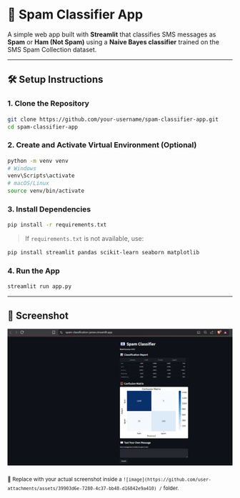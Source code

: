 # 📧 Spam Classifier App

A simple web app built with **Streamlit** that classifies SMS messages as **Spam** or **Ham (Not Spam)** using a **Naive Bayes classifier** trained on the SMS Spam Collection dataset.

---

## 🛠️ Setup Instructions

### 1. Clone the Repository

```bash
git clone https://github.com/your-username/spam-classifier-app.git
cd spam-classifier-app
```

### 2. Create and Activate Virtual Environment (Optional)

```bash
python -m venv venv
# Windows
venv\Scripts\activate
# macOS/Linux
source venv/bin/activate
```

### 3. Install Dependencies

```bash
pip install -r requirements.txt
```

> If `requirements.txt` is not available, use:

```bash
pip install streamlit pandas scikit-learn seaborn matplotlib
```

### 4. Run the App

```bash
streamlit run app.py
```

---

## 🗼️ Screenshot

![Screenshot](screenshots/spam-classifier-ui.png)

<sub>📌 Replace with your actual screenshot inside a `![image](https://github.com/user-attachments/assets/39903d6e-7280-4c37-bb48-d16842e9a410)
/` folder.</sub>
